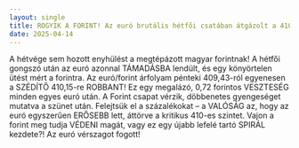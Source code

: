 ```yaml
---
layout: single
title: ROGYIK A FORINT! Az euró brutális hétfői csatában átgázolt a 410-es vonalon!
date: 2025-04-14
---
```


A hétvége sem hozott enyhülést a megtépázott magyar forintnak! A hétfői gongszó után az euró azonnal TÁMADÁSBA lendült, és egy könyörtelen ütést mért a forintra. Az euró/forint árfolyam pénteki 409,43-ról egyenesen a SZÉDÍTŐ 410,15-re ROBBANT! Ez egy megalázó, 0,72 forintos VESZTESÉG minden egyes euró után. A Forint csapat vérzik, döbbenetes gyengeséget mutatva a szünet után. Felejtsük el a százalékokat – a VALÓSÁG az, hogy az euró egyszerűen ERŐSEBB lett, áttörve a kritikus 410-es szintet. Vajon a forint meg tudja VÉDENI magát, vagy ez egy újabb lefelé tartó SPIRÁL kezdete?! Az euró vérszagot fogott!